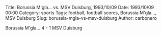 Title: Borussia M'gla… vs. MSV Duisburg, 1993/10/09
Date: 1993/10/09 00:00
Category: sports
Tags: football, football scores, Borussia M'gla…, MSV Duisburg
Slug: borussia-mgla-vs-msv-duisburg
Author: carbonero


Borussia M'gla… 4 - 1 MSV Duisburg
